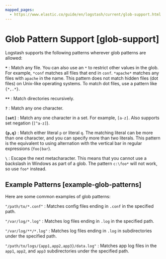 ```yaml
---
mapped_pages:
  - https://www.elastic.co/guide/en/logstash/current/glob-support.html
---
```


# Glob Pattern Support [glob-support]

Logstash supports the following patterns wherever glob patterns are allowed:

**`*`**
:   Match any file. You can also use an `*` to restrict other values in the glob. For example, `*conf` matches all files that end in `conf`. `*apache*` matches any files with `apache` in the name. This pattern does not match hidden files (dot files) on Unix-like operating systems. To match dot files, use a pattern like `{*,.*}`.

**`**`**
:   Match directories recursively.

**`?`**
:   Match any one character.

**`[set]`**
:   Match any one character in a set. For example, `[a-z]`. Also supports set negation (`[^a-z]`).

**`{p,q}`**
:   Match either literal `p` or literal `q`. The matching literal can be more than one character, and you can specify more than two literals. This pattern is the equivalent to using alternation with the vertical bar in regular expressions (`foo|bar`).

**`\`**
:   Escape the next metacharacter. This means that you cannot use a backslash in Windows as part of a glob. The pattern `c:\foo*` will not work, so use `foo*` instead.


## Example Patterns [example-glob-patterns]

Here are some common examples of glob patterns:

`"/path/to/*.conf"`
:   Matches config files ending in `.conf` in the specified path.

`"/var/log/*.log"`
:   Matches log files ending in `.log` in the specified path.

`"/var/log/**/*.log"`
:   Matches log files ending in `.log` in subdirectories under the specified path.

`"/path/to/logs/{app1,app2,app3}/data.log"`
:   Matches app log files in the `app1`, `app2`, and `app3` subdirectories under the specified path.

